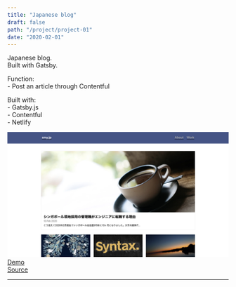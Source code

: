 ```yaml
---
title: "Japanese blog"
draft: false
path: "/project/project-01"
date: "2020-02-01"
---
```

Japanese blog.  
Built with Gatsby.  

Function:  
    - Post an article through Contentful
 
Built with:  
    - Gatsby.js  
    - Contentful  
    - Netlify  


![](./image/project01.png)
<a href="https://smy-jp.netlify.com/" target="_blank">Demo</a>  
<a href="https://github.com/sumi0820/smy.jp" target="_blank">Source</a>


---
